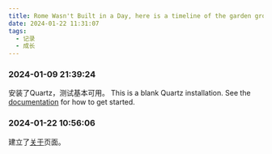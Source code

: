 ```yaml
---
title: Rome Wasn't Built in a Day, here is a timeline of the garden grouth/花园不是一天长成的，以此页面记录花园的建设历程
date: 2024-01-22 11:31:07
tags:
  - 记录
  - 成长
---
```


### 2024-01-09 21:39:24

安装了Quartz，测试基本可用。
This is a blank Quartz installation.
See the [documentation](https://quartz.jzhao.xyz) for how to get started.

### 2024-01-22 10:56:06
建立了[关于](about.md)页面。
